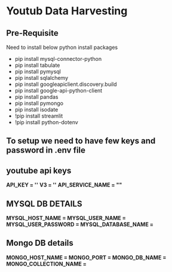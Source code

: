 # Youtub Data Harvesting 

## Pre-Requisite

Need to install below python install packages
 - pip install mysql-connector-python
 - pip install tabulate
 - pip install pymysql
 - pip install sqlalchemy
 - pip install googleapiclient.discovery.build
 - pip install google-api-python-client
 - pip install pandas
 - pip install pymongo
 - pip install isodate
 - !pip install streamlit
 - !pip install python-dotenv

 ## To setup we need to have few keys and password in .env file

 ## youtube api keys
**API_KEY = '<your api keys>'**
**V3 = '<your version number>'**
**API_SERVICE_NAME = "<your service name>"**

## MYSQL DB DETAILS 
**MYSQL_HOST_NAME = <replace host name>**
**MYSQL_USER_NAME = <replace mysql user name>**
**MYSQL_USER_PASSWORD = <replace mysql password here>**
**MYSQL_DATABASE_NAME = <replace your database name here>**

## Mongo DB details
**MONGO_HOST_NAME = <replace host name>**
**MONGO_PORT = <replace port number>**
**MONGO_DB_NAME = <replace db name>**
**MONGO_COLLECTION_NAME = <replace collection name>**